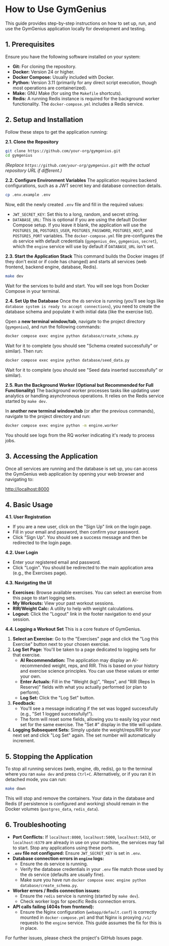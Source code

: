 # How to Use GymGenius

This guide provides step-by-step instructions on how to set up, run, and use the GymGenius application locally for development and testing.

## 1. Prerequisites

Ensure you have the following software installed on your system:

*   **Git:** For cloning the repository.
*   **Docker:** Version 24 or higher.
*   **Docker Compose:** Usually included with Docker.
*   **Python:** Version 3.11 (primarily for any direct script execution, though most operations are containerized).
*   **Make:** GNU Make (for using the `Makefile` shortcuts).
*   **Redis:** A running Redis instance is required for the background worker functionality. The `docker-compose.yml` includes a Redis service.

## 2. Setup and Installation

Follow these steps to get the application running:

**2.1. Clone the Repository**
```bash
git clone https://github.com/your-org/gymgenius.git
cd gymgenius
```
*(Replace `https://github.com/your-org/gymgenius.git` with the actual repository URL if different.)*

**2.2. Configure Environment Variables**
The application requires backend configurations, such as a JWT secret key and database connection details.
```bash
cp .env.example .env
```
Now, edit the newly created `.env` file and fill in the required values:
*   `JWT_SECRET_KEY`: Set this to a long, random, and secret string.
*   `DATABASE_URL`: This is optional if you are using the default Docker Compose setup. If you leave it blank, the application will use the `POSTGRES_DB`, `POSTGRES_USER`, `POSTGRES_PASSWORD`, `POSTGRES_HOST`, and `POSTGRES_PORT` variables. The `docker-compose.yml` file pre-configures the `db` service with default credentials (`gymgenius_dev`, `gymgenius`, `secret`), which the `engine` service will use by default if `DATABASE_URL` isn't set.

**2.3. Start the Application Stack**
This command builds the Docker images (if they don't exist or if code has changed) and starts all services (web frontend, backend engine, database, Redis).
```bash
make dev
```
Wait for the services to build and start. You will see logs from Docker Compose in your terminal.

**2.4. Set Up the Database**
Once the `db` service is running (you'll see logs like `database system is ready to accept connections`), you need to create the database schema and populate it with initial data (like the exercise list).

Open a **new terminal window/tab**, navigate to the project directory (`gymgenius`), and run the following commands:

```bash
docker compose exec engine python database/create_schema.py
```
Wait for it to complete (you should see "Schema created successfully" or similar). Then run:
```bash
docker compose exec engine python database/seed_data.py
```
Wait for it to complete (you should see "Seed data inserted successfully" or similar).

**2.5. Run the Background Worker (Optional but Recommended for Full Functionality)**
The background worker processes tasks like updating user analytics or handling asynchronous operations. It relies on the Redis service started by `make dev`.

In **another new terminal window/tab** (or after the previous commands), navigate to the project directory and run:
```bash
docker compose exec engine python -m engine.worker
```
You should see logs from the RQ worker indicating it's ready to process jobs.

## 3. Accessing the Application

Once all services are running and the database is set up, you can access the GymGenius web application by opening your web browser and navigating to:

[http://localhost:8000](http://localhost:8000)

## 4. Basic Usage

**4.1. User Registration**
*   If you are a new user, click on the "Sign Up" link on the login page.
*   Fill in your email and password, then confirm your password.
*   Click "Sign Up". You should see a success message and then be redirected to the login page.

**4.2. User Login**
*   Enter your registered email and password.
*   Click "Login". You should be redirected to the main application area (e.g., the Exercises page).

**4.3. Navigating the UI**
*   **Exercises:** Browse available exercises. You can select an exercise from this page to start logging sets.
*   **My Workouts:** View your past workout sessions.
*   **RIR/Weight Calc:** A utility to help with weight calculations.
*   **Logout:** Click the "Logout" link in the footer navigation to end your session.

**4.4. Logging a Workout Set**
This is a core feature of GymGenius.
1.  **Select an Exercise:** Go to the "Exercises" page and click the "Log this Exercise" button next to your chosen exercise.
2.  **Log Set Page:** You'll be taken to a page dedicated to logging sets for that exercise.
    *   **AI Recommendation:** The application may display an AI-recommended weight, reps, and RIR. This is based on your history and exercise science principles. You can use these values or enter your own.
    *   **Enter Actuals:** Fill in the "Weight (kg)", "Reps", and "RIR (Reps In Reserve)" fields with what you actually performed (or plan to perform).
    *   **Log Set:** Click the "Log Set" button.
3.  **Feedback:**
    *   You'll see a message indicating if the set was logged successfully (e.g., "Set 1 logged successfully!").
    *   The form will reset some fields, allowing you to easily log your next set for the same exercise. The "Set #" display in the title will update.
4.  **Logging Subsequent Sets:** Simply update the weight/reps/RIR for your next set and click "Log Set" again. The set number will automatically increment.

## 5. Stopping the Application

To stop all running services (web, engine, db, redis), go to the terminal where you ran `make dev` and press `Ctrl+C`.
Alternatively, or if you ran it in detached mode, you can run:
```bash
make down
```
This will stop and remove the containers. Your data in the database and Redis (if persistence is configured and working) should remain in the Docker volumes (`postgres_data`, `redis_data`).

## 6. Troubleshooting

*   **Port Conflicts:** If `localhost:8000`, `localhost:5000`, `localhost:5432`, or `localhost:6379` are already in use on your machine, the services may fail to start. Stop any applications using these ports.
*   **`.env` file not configured:** Ensure `JWT_SECRET_KEY` is set in `.env`.
*   **Database connection errors in `engine` logs:**
    *   Ensure the `db` service is running.
    *   Verify the database credentials in your `.env` file match those used by the `db` service (defaults are usually fine).
    *   Make sure you have run `docker compose exec engine python database/create_schema.py`.
*   **Worker errors / Redis connection issues:**
    *   Ensure the `redis` service is running (started by `make dev`).
    *   Check worker logs for specific Redis connection errors.
*   **API calls failing (404s from frontend):**
    *   Ensure the Nginx configuration (`webapp/default.conf`) is correctly mounted in `docker-compose.yml` and that Nginx is proxying `/v1/` requests to the `engine` service. This guide assumes the fix for this is in place.

For further issues, please check the project's GitHub Issues page.
